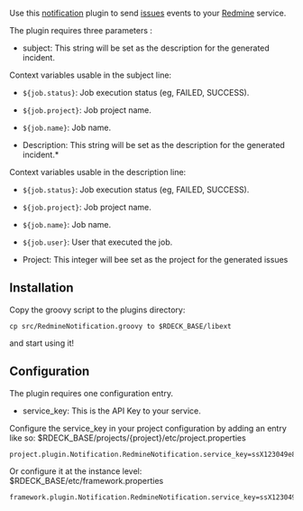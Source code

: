 
Use this [notification](http://rundeck.org/docs/developer/notification-plugin-development.html)
plugin to send [issues](http://www.redmine.org/projects/redmine/wiki/Rest_Issues)
events to your [Redmine](http://www.redmine.org) service.

The plugin requires three parameters :

* subject: This string will be set as the description for the generated incident. 

Context variables usable in the subject line:

 * `${job.status}`: Job execution status (eg, FAILED, SUCCESS).
 * `${job.project}`: Job project name.
 * `${job.name}`: Job name.


* Description: This string will be set as the description for the generated incident.*

Context variables usable in the description line:

 * `${job.status}`: Job execution status (eg, FAILED, SUCCESS).
 * `${job.project}`: Job project name.
 * `${job.name}`: Job name.
 * `${job.user}`: User that executed the job.

* Project: This integer will bee set as the project for the generated issues


## Installation

Copy the groovy script to the plugins directory:

    cp src/RedmineNotification.groovy to $RDECK_BASE/libext

and start using it!

## Configuration

The plugin requires one configuration entry.

* service_key: This is the API Key to your service.

Configure the service_key in your project configuration by
adding an entry like so: $RDECK_BASE/projects/{project}/etc/project.properties

    project.plugin.Notification.RedmineNotification.service_key=ssX123049e89dd45f28ce35467a08577yz

Or configure it at the instance level: $RDECK_BASE/etc/framework.properties

    framework.plugin.Notification.RedmineNotification.service_key=ssX123049e89dd45f28ce35467a08577yz
